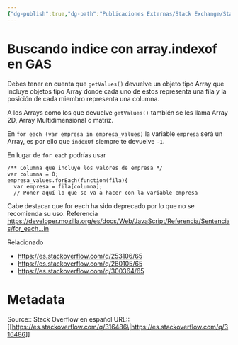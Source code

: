 ```yaml
---
{"dg-publish":true,"dg-path":"Publicaciones Externas/Stack Exchange/Stack Overflow en español/es.stackoverflow.com-316486.md","permalink":"/publicaciones-externas/stack-exchange/stack-overflow-en-espanol/es-stackoverflow-com-316486/","title":"Buscando indice con array.indexof en GAS","hide":true,"noteIcon":"\"0\"","created":"2024-04-03T12:49:10.593-06:00","updated":"2024-04-05T16:43:56.463-06:00"}
---
```


# Buscando indice con array.indexof en GAS

Debes tener en cuenta que `getValues()` devuelve un objeto tipo Array que incluye objetos tipo Array donde cada uno de estos representa una fila y la posición de cada miembro representa una columna.

A los Arrays como los que devuelve `getValues()` también se les llama Array 2D, Array Multidimensional o matriz.

En `for each (var empresa in empresa_values)` la variable `empresa` será un Array, es por ello que `indexOf` siempre te devuelve `-1`.

En lugar de `for each` podrías usar 

    /** Columna que incluye los valores de empresa */
    var columna = 0;
    empresa_values.forEach(function(fila){ 
      var empresa = fila[columna];
      // Poner aquí lo que se va a hacer con la variable empresa

Cabe destacar que for each ha sido deprecado por lo que no se recomienda su uso. Referencia  https://developer.mozilla.org/es/docs/Web/JavaScript/Referencia/Sentencias/for_each...in

Relacionado

- https://es.stackoverflow.com/q/253106/65
- https://es.stackoverflow.com/q/260105/65
- https://es.stackoverflow.com/q/300364/65


# Metadata
Source:: Stack Overflow en español
URL:: [[https://es.stackoverflow.com/q/316486\|https://es.stackoverflow.com/q/316486]]

